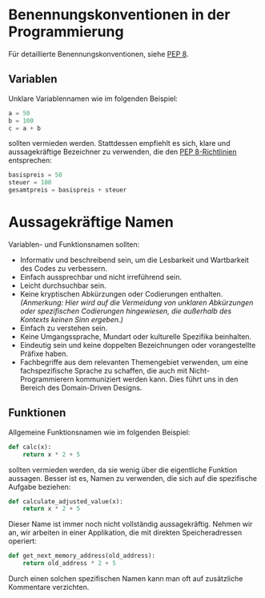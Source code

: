 # Benennungskonventionen in der Programmierung

Für detaillierte Benennungskonventionen, siehe [PEP 8](https://peps.python.org/pep-0008/).

## Variablen

Unklare Variablennamen wie im folgenden Beispiel:

```python
a = 50
b = 100
c = a + b
```

sollten vermieden werden. Stattdessen empfiehlt es sich, klare und aussagekräftige Bezeichner zu verwenden, die den [PEP 8-Richtlinien](https://peps.python.org/pep-0008/#prescriptive-naming-conventions) entsprechen:

```python
basispreis = 50
steuer = 100
gesamtpreis = basispreis + steuer
```

# Aussagekräftige Namen

Variablen- und Funktionsnamen sollten:

- Informativ und beschreibend sein, um die Lesbarkeit und Wartbarkeit des Codes zu verbessern.
- Einfach aussprechbar und nicht irreführend sein.
- Leicht durchsuchbar sein.
- Keine kryptischen Abkürzungen oder Codierungen enthalten. *(Anmerkung: Hier wird auf die Vermeidung von unklaren Abkürzungen oder spezifischen Codierungen hingewiesen, die außerhalb des Kontexts keinen Sinn ergeben.)*
- Einfach zu verstehen sein.
- Keine Umgangssprache, Mundart oder kulturelle Spezifika beinhalten.
- Eindeutig sein und keine doppelten Bezeichnungen oder vorangestellte Präfixe haben.
- Fachbegriffe aus dem relevanten Themengebiet verwenden, um eine fachspezifische Sprache zu schaffen, die auch mit Nicht-Programmierern kommuniziert werden kann. Dies führt uns in den Bereich des Domain-Driven Designs.

## Funktionen

Allgemeine Funktionsnamen wie im folgenden Beispiel:

```python
def calc(x):
    return x * 2 + 5
```

sollten vermieden werden, da sie wenig über die eigentliche Funktion aussagen. Besser ist es, Namen zu verwenden, die sich auf die spezifische Aufgabe beziehen:

```python
def calculate_adjusted_value(x):
    return x * 2 + 5
```

Dieser Name ist immer noch nicht vollständig aussagekräftig. Nehmen wir an, wir arbeiten in einer Applikation, die mit direkten Speicheradressen operiert:

```python
def get_next_memory_address(old_address):
    return old_address * 2 + 5
```

Durch einen solchen spezifischen Namen kann man oft auf zusätzliche Kommentare verzichten.